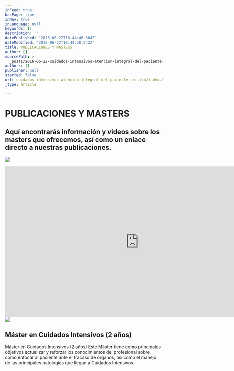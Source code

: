```yaml
---
inFeed: true
hasPage: true
inNav: true
inLanguage: null
keywords: []
description: ''
datePublished: '2016-06-22T10:44:46.664Z'
dateModified: '2016-06-22T10:44:38.942Z'
title: PUBLICACIONES Y MASTERS
author: []
sourcePath: >-
  _posts/2016-06-22-cuidados-intensivos-atencion-integral-del-paciente-critico.md
authors: []
publisher: null
starred: false
url: cuidados-intensivos-atencion-integral-del-paciente-critico/index.html
_type: Article

---
```

# PUBLICACIONES Y MASTERS

## Aquí encontrarás información y videos sobre los masters que ofrecemos, así como un enlace directo a nuestras publicaciones.
![](https://the-grid-user-content.s3-us-west-2.amazonaws.com/37bc4d5a-bfc9-4e29-9e4f-64559e6f3bae.jpg)

<iframe src="https://cdn.embedly.com/widgets/media.html?src=https%3A%2F%2Fwww.youtube.com%2Fembed%2Fcty8iyOWXe0%3Ffeature%3Doembed&amp;url=http%3A%2F%2Fwww.youtube.com%2Fwatch%3Fv%3Dcty8iyOWXe0&amp;image=https%3A%2F%2Fi.ytimg.com%2Fvi%2Fcty8iyOWXe0%2Fhqdefault.jpg&amp;key=b7d04c9b404c499eba89ee7072e1c4f7&amp;type=text%2Fhtml&amp;schema=youtube" width="854" height="480" scrolling="no" frameborder="0" allowfullscreen="" style=""></iframe>

<article style=""><img src="https://imgflo.herokuapp.com/graph/vahj1ThiexotieMo/f59af72348e96946c46034821d096279/croprotate.jpg?cropheight=3457&amp;cropwidth=5184&amp;degrees=0&amp;input=http%3A%2F%2Fwww.medicapanamericana.com%2Fimages%2Fstories%2Fimagen-metodo.jpg&amp;x=0&amp;y=0" /><h1>Máster en Cuidados Intensivos (2 años)</h1><p>Máster en Cuidados Intensivos (2 años) Este Máster tiene como principales objetivos actualizar y reforzar los conocimientos del profesional sobre cómo enfocar al paciente ante el fracaso de órganos, así como el manejo de las principales patologías que llegan a Cuidados Intensivos.</p></article>